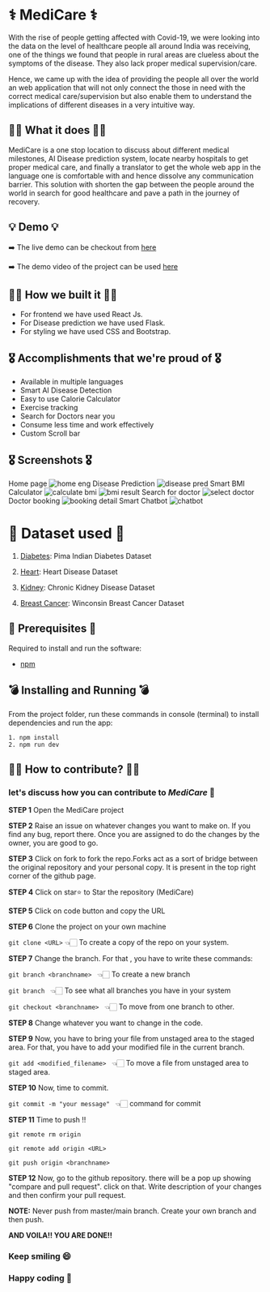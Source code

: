 # ⚕️ MediCare ⚕️
With the rise of people getting affected with Covid-19, we were looking into the data on the level of healthcare people all around India was receiving, one of the things we found that people in rural areas are clueless about the symptoms of the disease. They also lack proper medical supervision/care.

Hence, we came up with the idea of providing the people all over the world an web application that will not only connect the those in need with the correct medical care/supervision but also enable them to understand the implications of different diseases in a very intuitive way.

## 👩‍⚕️ What it does 👩‍⚕️
MediCare is a one stop location to discuss about different medical milestones, AI Disease prediction system, locate nearby hospitals to get proper medical care, and finally a translator to get the whole web app in the language one is comfortable with and hence dissolve any communication barrier. This solution with shorten the gap between the people around the world in search for good healthcare and pave a path in the journey of recovery.

## 💡 Demo 💡
➡️ The live demo can be checkout from [here](http://medicarewebste.herokuapp.com/)

➡️ The demo video of the project can be used [here](https://youtu.be/C-avaGP2-M8)

## 💪🏻 How we built it 💪🏻
- For frontend we have used React Js.
- For Disease prediction we have used Flask.
- For styling we have used CSS and Bootstrap.

## 🎖️ Accomplishments that we're proud of 🎖️
- Available in multiple languages
- Smart AI Disease Detection
- Easy to use Calorie Calculator
- Exercise tracking
- Search for Doctors near you
- Consume less time and work effectively
- Custom Scroll bar

## 🎖️ Screenshots 🎖️
Home page
![home eng](https://user-images.githubusercontent.com/64153988/112758615-eae7d000-900c-11eb-9f67-3c4831cd3107.png)
Disease Prediction
![disease pred](https://user-images.githubusercontent.com/64153988/112758613-e91e0c80-900c-11eb-8688-97900e5fa363.png)
Smart BMI Calculator
![calculate bmi](https://user-images.githubusercontent.com/64153988/112758621-ecb19380-900c-11eb-948d-5d7f85d28c12.png)
![bmi result](https://user-images.githubusercontent.com/64153988/112758618-eb806680-900c-11eb-8866-3cdcfe3fc659.png)
Search for doctor
![select doctor](https://user-images.githubusercontent.com/64153988/112758617-eb806680-900c-11eb-8d41-c7abc9504347.png)
Doctor booking
![booking detail](https://user-images.githubusercontent.com/64153988/112758620-ec18fd00-900c-11eb-856a-700174bc5a92.png)
Smart Chatbot
![chatbot](https://user-images.githubusercontent.com/64153988/112758623-ecb19380-900c-11eb-88eb-2e17fc36d0ec.png)


# 🏥 Dataset used 🏥
1) [Diabetes](https://www.kaggle.com/uciml/pima-indians-diabetes-database): Pima Indian Diabetes Dataset

2) [Heart](https://www.kaggle.com/ronitf/heart-disease-uci): Heart Disease Dataset

3) [Kidney](https://www.kaggle.com/mansoordaku/ckdisease): Chronic Kidney Disease Dataset

4) [Breast Cancer](https://www.kaggle.com/uciml/breast-cancer-wisconsin-data): Winconsin Breast Cancer Dataset

## 🤔 Prerequisites 🤔
Required to install and run the software:

 * [npm](https://www.npmjs.com/get-npm)


## 💣 Installing and Running 💣

From the project folder, run these commands in console (terminal) to install dependencies and run the app:
```
1. npm install
2. npm run dev
```

## 🧑‍💻 How to contribute? 🧑‍💻

### let's discuss how you can contribute to *MediCare* 🙌

**STEP 1** Open the MediCare project

**STEP 2** Raise an issue on whatever changes you want to make on. If you find any bug, report there. Once you are assigned to do the changes by the owner, you are good to go.

**STEP 3** Click on fork to fork the repo.Forks act as a sort of bridge between the original repository and your personal copy. It is present in the top right corner of the github page.

**STEP 4** Click on star⭐ to Star the repository (MediCare)

**STEP 5** Click on code button and copy the URL 

**STEP 6** Clone the project on your own machine

` git clone <URL> `     👈🏻 To create a copy of the repo on your system.

**STEP 7** Change the branch. For that , you have to write these commands:

`git branch <branchname> `   👈🏻 To create a new branch

`git branch `   👈🏻 To see what all branches you have in your system

`git checkout <branchname> `   👈🏻 To move from one branch to other.

**STEP 8** Change whatever you want to change in the code.

**STEP 9** Now, you have to bring your file from unstaged area to the staged area. For that, you have to add your modified file in the current branch.

`git add <modified_filename> `   👈🏻 To move a file from unstaged area to staged area.

**STEP 10** Now, time to commit.

`git commit -m "your message" `   👈🏻 command for commit

**STEP 11** Time to push !!

`git remote rm origin `   

`git remote add origin <URL> `  
 
`git push origin <branchname> `   

**STEP 12** Now, go to the github repository. there will be a pop up showing "compare and pull request". click on that. Write description of your changes and then confirm your pull request.

**NOTE:** Never push from master/main branch. Create your own branch and then push. 

**AND VOILA!! YOU ARE DONE!!**
 

 ### Keep smiling 😄
 ### Happy coding 🥳
